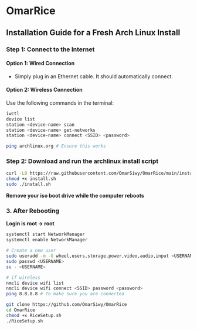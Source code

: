 # **OmarRice**

## **Installation Guide for a Fresh Arch Linux Install**

### **Step 1: Connect to the Internet**

#### **Option 1: Wired Connection**

- Simply plug in an Ethernet cable. It should automatically connect.

#### **Option 2: Wireless Connection**

Use the following commands in the terminal:

```Bash
iwctl
device list
station <device-name> scan
station <device-name> get-networks
station <device-name> connect <SSID> <password>

ping archlinux.org # Ensure this works
```

### **Step 2: Download and run the archlinux install script**

```Bash
curl -LO https://raw.githubusercontent.com/OmarSiwy/OmarRice/main/install.sh
chmod +x install.sh
sudo ./install.sh
```

**Remove your iso boot drive while the computer reboots**

### **3. After Rebooting**

**Login is root -> root**

```Bash
systemctl start NetworkManager
systemctl enable NetworkManager

# Create a new user
sudo useradd -m -G wheel,users,storage,power,video,audio,input <USERNAME>
sudo passwd <USERNAME>
su - <USERNAME>

# if wireless
nmcli device wifi list
nmcli device wifi connect <SSID> password <password>
ping 8.8.8.8 # To make sure you are connected

git clone https://github.com/OmarSiwy/OmarRice
cd OmarRice
chmod +x RiceSetup.sh
./RiceSetup.sh
```

